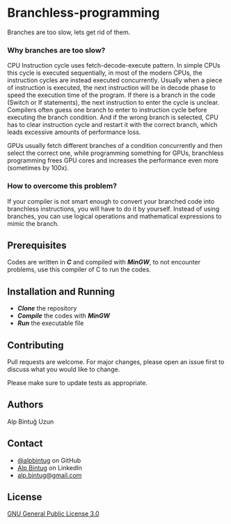 # Branchless-programming
Branches are too slow, lets get rid of them.

### Why branches are too slow?

CPU Instruction cycle uses fetch-decode-execute pattern. In simple CPUs this cycle is executed sequentially, in most of the modern CPUs, the instruction cycles are instead executed concurrently. Usually when a piece of instruction is executed, the next instruction will be in decode phase to speed the execution time of the program. If there is a branch in the code (Switch or If statements), the next instruction to enter the cycle is unclear. Compilers often guess one branch to enter to instruction cycle before executing the branch condition. And if the wrong branch is selected, CPU has to clear instruction cycle and restart it with the correct branch, which leads excessive amounts of performance loss. 

GPUs usually fetch different branches of a condition concurrently and then select the correct one, while programming something for GPUs, branchless programming frees GPU cores and increases the performance even more (sometimes by 100x).

### How to overcome this problem?

If your compiler is not smart enough to convert your branched code into branchless instructions, you will have to do it by yourself. Instead of using branches, you can use logical operations and mathematical expressions to mimic the branch.

## Prerequisites

Codes are written in ***C*** and compiled with ***MinGW***, to not encounter problems, use this compiler of C to run the codes.

## Installation and Running

- ***Clone*** the repository
- ***Compile*** the codes with ***MinGW***
- ***Run*** the executable file

## Contributing
Pull requests are welcome. For major changes, please open an issue first to discuss what you would like to change.

Please make sure to update tests as appropriate.

## Authors
Alp Bintuğ Uzun

## Contact
- [@alpbintug](https://github.com/alpbintug) on GitHub
- [Alp Bintug](www.linkedin.com/in/alpbintug) on LinkedIn
- alp.bintug@gmail.com

## License
[GNU General Public License 3.0](https://www.gnu.org/licenses/gpl-3.0.en.html)
